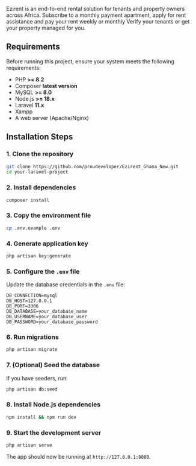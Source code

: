 Ezirent is an end-to-end rental solution for tenants and property owners across Africa.
Subscribe to a monthly payment apartment, apply for rent assistance and pay your rent weekly or monthly
Verify your tenants or get your property managed for you.

## Requirements  
Before running this project, ensure your system meets the following requirements:

- PHP **>= 8.2**  
- Composer **latest version**  
- MySQL **>= 8.0** 
- Node.js **>= 18.x**
- Laravel **11.x**  
- Xampp
- A web server (Apache/Nginx)

## Installation Steps  

### 1. Clone the repository  
```bash
git clone https://github.com/proudeveloper/Ezirent_Ghana_New.git
cd your-laravel-project
```

### 2. Install dependencies  
```bash
composer install
```

### 3. Copy the environment file  
```bash
cp .env.example .env
```

### 4. Generate application key  
```bash
php artisan key:generate
```

### 5. Configure the `.env` file  
Update the database credentials in the `.env` file:  
```env
DB_CONNECTION=mysql
DB_HOST=127.0.0.1
DB_PORT=3306
DB_DATABASE=your_database_name
DB_USERNAME=your_database_user
DB_PASSWORD=your_database_password
```

### 6. Run migrations  
```bash
php artisan migrate
```

### 7. (Optional) Seed the database  
If you have seeders, run:  
```bash
php artisan db:seed
```

### 8. Install Node.js dependencies  
```bash
npm install && npm run dev
```

### 9. Start the development server  
```bash
php artisan serve
```
The app should now be running at `http://127.0.0.1:8000`.